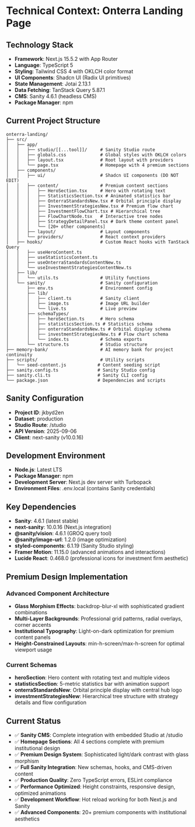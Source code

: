 # Technical Context: Onterra Landing Page

## Technology Stack

- **Framework**: Next.js 15.5.2 with App Router
- **Language**: TypeScript 5
- **Styling**: Tailwind CSS 4 with OKLCH color format
- **UI Components**: Shadcn UI (Radix UI primitives)
- **State Management**: Jotai 2.13.1
- **Data Fetching**: TanStack Query 5.87.1
- **CMS**: Sanity 4.6.1 (headless CMS)
- **Package Manager**: npm

## Current Project Structure

```
onterra-landing/
├── src/
│   ├── app/
│   │   ├── studio/[[...tool]]/     # Sanity Studio route
│   │   ├── globals.css             # Global styles with OKLCH colors
│   │   ├── layout.tsx              # Root layout with providers
│   │   └── page.tsx                # Homepage with 4 premium sections
│   ├── components/
│   │   ├── ui/                     # Shadcn UI components (DO NOT EDIT)
│   │   ├── content/                # Premium content sections
│   │   │   ├── HeroSection.tsx     # Hero with rotating text
│   │   │   ├── StatisticsSection.tsx # Animated statistics bar
│   │   │   ├── OnterraStandardsNew.tsx # Orbital principle display
│   │   │   ├── InvestmentStrategiesNew.tsx # Premium flow chart
│   │   │   ├── InvestmentFlowChart.tsx # Hierarchical tree
│   │   │   ├── FlowChartNode.tsx   # Interactive tree nodes
│   │   │   ├── StrategyDetailPanel.tsx # Dark theme content panel
│   │   │   └── [20+ other components]
│   │   ├── layout/                 # Layout components
│   │   └── providers/              # React context providers
│   ├── hooks/                      # Custom React hooks with TanStack Query
│   │   ├── useHeroContent.ts
│   │   ├── useStatisticsContent.ts
│   │   ├── useOnterraStandardsContentNew.ts
│   │   └── useInvestmentStrategiesContentNew.ts
│   ├── lib/
│   │   └── utils.ts                # Utility functions
│   └── sanity/                     # Sanity configuration
│       ├── env.ts                  # Environment config
│       ├── lib/
│       │   ├── client.ts           # Sanity client
│       │   ├── image.ts            # Image URL builder
│       │   └── live.ts             # Live preview
│       ├── schemaTypes/
│       │   ├── heroSection.ts      # Hero schema
│       │   ├── statisticsSection.ts # Statistics schema
│       │   ├── onterraStandardsNew.ts # Orbital display schema
│       │   ├── investmentStrategiesNew.ts # Flow chart schema
│       │   └── index.ts            # Schema exports
│       └── structure.ts            # Studio structure
├── memory-bank/                    # AI memory bank for project continuity
├── scripts/                        # Utility scripts
│   └── seed-content.js            # Content seeding script
├── sanity.config.ts               # Sanity Studio config
├── sanity.cli.ts                  # Sanity CLI config
└── package.json                   # Dependencies and scripts
```

## Sanity Configuration

- **Project ID**: jkbyd2en
- **Dataset**: production
- **Studio Route**: /studio
- **API Version**: 2025-09-06
- **Client**: next-sanity (v10.0.16)

## Development Environment

- **Node.js**: Latest LTS
- **Package Manager**: npm
- **Development Server**: Next.js dev server with Turbopack
- **Environment Files**: .env.local (contains Sanity credentials)

## Key Dependencies

- **Sanity**: 4.6.1 (latest stable)
- **next-sanity**: 10.0.16 (Next.js integration)
- **@sanity/vision**: 4.6.1 (GROQ query tool)
- **@sanity/image-url**: 1.2.0 (image optimization)
- **styled-components**: 6.1.19 (Sanity Studio styling)
- **Framer Motion**: 11.15.0 (advanced animations and interactions)
- **Lucide React**: 0.468.0 (professional icons for investment firm aesthetic)

## Premium Design Implementation

### Advanced Component Architecture

- **Glass Morphism Effects**: backdrop-blur-xl with sophisticated gradient combinations
- **Multi-Layer Backgrounds**: Professional grid patterns, radial overlays, corner accents
- **Institutional Typography**: Light-on-dark optimization for premium content panels
- **Height-Constrained Layouts**: min-h-screen/max-h-screen for optimal viewport usage

### Current Schemas

- **heroSection**: Hero content with rotating text and multiple videos
- **statisticsSection**: 5-metric statistics bar with animation support
- **onterraStandardsNew**: Orbital principle display with central hub logo
- **investmentStrategiesNew**: Hierarchical tree structure with strategy details and flow configuration

## Current Status

- ✅ **Sanity CMS**: Complete integration with embedded Studio at /studio
- ✅ **Homepage Sections**: All 4 sections complete with premium institutional design
- ✅ **Premium Design System**: Sophisticated light/dark contrast with glass morphism
- ✅ **Full Sanity Integration**: New schemas, hooks, and CMS-driven content
- ✅ **Production Quality**: Zero TypeScript errors, ESLint compliance
- ✅ **Performance Optimized**: Height constraints, responsive design, optimized animations
- ✅ **Development Workflow**: Hot reload working for both Next.js and Sanity
- ✅ **Advanced Components**: 20+ premium components with institutional aesthetics

